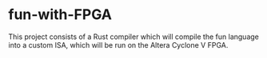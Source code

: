 # fun-with-FPGA

This project consists of a Rust compiler which will compile the fun language into a custom ISA, which will be run on the Altera Cyclone V FPGA. 
